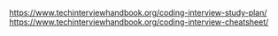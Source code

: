 https://www.techinterviewhandbook.org/coding-interview-study-plan/
https://www.techinterviewhandbook.org/coding-interview-cheatsheet/